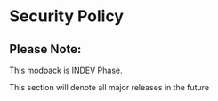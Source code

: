# Security Policy

## Please Note:

This modpack is INDEV Phase. 

This section will denote all major releases in the future
